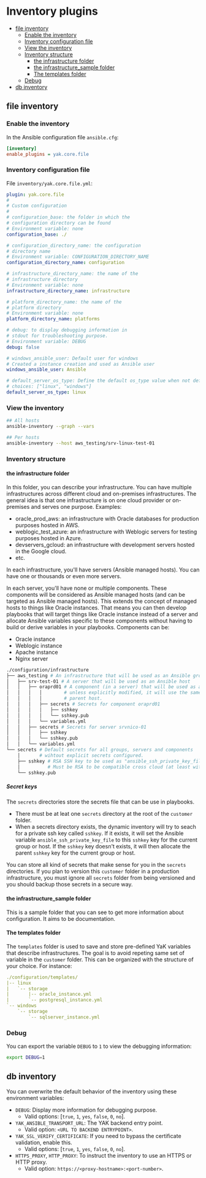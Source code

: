 # Inventory plugins

- [file inventory](#file-inventory)
  - [Enable the inventory](#enable-the-inventory)
  - [Inventory configuration file](#inventory-configuration-file)
  - [View the inventory](#view-the-inventory)
  - [Inventory structure](#inventory-structure)
    - [the infrastructure folder](#the-infrastructure-folder)
    - [the infrastructure_sample folder](#the-infrastructure_sample-folder)
    - [The templates folder](#the-templates-folder)
  - [Debug](#debug)
- [db inventory](#db-inventory)

## file inventory

### Enable the inventory

In the Ansible configuration file `ansible.cfg`:

```ini
[inventory]
enable_plugins = yak.core.file
```

### Inventory configuration file

File `inventory/yak.core.file.yml`:

```yml
plugin: yak.core.file
#
# Custom configuration
#
# configuration_base: the folder in which the
# configuration directory can be found
# Environment variable: none
configuration_base: ./

# configuration_directory_name: the configuration
# directory name
# Environment variable: CONFIGURATION_DIRECTORY_NAME
configuration_directory_name: configuration

# infrastructure_directory_name: the name of the
# infrastructure directory
# Environment variable: none
infrastructure_directory_name: infrastructure

# platform_directory_name: the name of the
# platform directory
# Environment variable: none
platform_directory_name: platforms

# debug: to display debugging information in
# stdout for troubleshooting purpose.
# Environment variable: DEBUG
debug: false

# windows_ansible_user: Default user for windows
# Created a instance creation and used as Ansible user
windows_ansible_user: Ansible

# default_server_os_type: Define the default os_type value when not defined
# choices: ["linux", "windows"]
default_server_os_type: linux
```

### View the inventory

```bash
## All hosts
ansible-inventory --graph --vars

## Per hosts
ansible-inventory --host aws_testing/srv-linux-test-01
```

### Inventory structure

#### the infrastructure folder

In this folder, you can describe your infrastructure. You can have multiple
infrastructures across different cloud and on-premises infrastructures.
The general idea is that one infrastructure is on one cloud provider or on-premises
and serves one purpose. Examples:

- oracle_prod_aws: an infrastructure with Oracle databases for production purposes hosted in AWS.
- weblogic_test_azure: an infrastructure with Weblogic servers for testing purposes hosted in Azure.
- devservers_gcloud: an infrastructure with development servers hosted in the Google cloud.
- etc.

In each infrastructure, you'll have servers (Ansible managed hosts). You can have one or thousands
or even more servers.

In each server, you'll have none or multiple components. These components will be considered as
Ansible managed hosts (and can be targeted as Ansible managed hosts). This extends the concept of managed hosts to things like Oracle instances. That means you can then develop playbooks that will target things like Oracle instance instead of a server and allocate Ansible variables specific to these components without having to build or derive
variables in your playbooks. Components can be:

- Oracle instance
- Weblogic instance
- Apache instance
- Nginx server

```bash
./configuration/infrastructure
├── aws_testing # An infrastructure that will be used as an Ansible group
│   ├── srv-test-01 # A server that will be used as an Ansible host
│   │   ├── oraprd01 # A component (in a server) that will be used as an Ansible host
│   │   │   │        # unless explicitly modified, it will use the same IP as the
│   │   │   │        # parent host.
│   │   │   ├── secrets # Secrets for component oraprd01
│   │   │   │   ├── sshkey
│   │   │   │   └── sshkey.pub
│   │   │   └── variables.yml
│   │   ├── secrets # Secrets for server srvnico-01
│   │   │   ├── sshkey
│   │   │   └── sshkey.pub
│   │   └── variables.yml
└── secrets # Default secrets for all groups, servers and components
    │       # wihtout explicit secrets configured.
    ├── sshkey # RSA SSH key to be used as "ansible_ssh_private_key_file".
    │          # Must be RSA to be compatible cross cloud (at least with AWS).
    └── sshkey.pub
```

##### Secret keys

The `secrets` directories store the secrets file that can be use in playbooks.

- There must be at leat one `secrets` directory at the root of the `customer` folder.
- When a secrets directory exists, the dynamic inventory will try to seach for a private
ssh key called `sshkey`. If it exists, it will set the Ansible variable `ansible_ssh_private_key_file`
to this `sshkey` key for the current group or host. If the `sshkey` key doesn't exists, it will
then allocate the parent `sshkey` key for the current group or host.

You can store all kind of secrets that make sense for you in the `secrets` directories. If
you plan to version this `customer` folder in a production infrastructure, you must ignore all
`secrets` folder from being versioned and you should backup those secrets in a secure way.

#### the infrastructure_sample folder

This is a sample folder that you can see to get more information about
configuration. It aims to be documentation.

#### The templates folder

The `templates` folder is used to save and store pre-defined YaK variables that
describe infrastructures. The goal is to avoid repeting same set of variable in the
`customer` folder. This can be organized with the structure of your choice.
For instance:

```yaml
./configuration/templates/
|-- linux
|   `-- storage
|       |-- oracle_instance.yml
|       `-- postgresql_instance.yml
`-- windows
    `-- storage
        `-- sqlserver_instance.yml
```

### Debug

You can export the variable `DEBUG` to `1` to view the debugging information:

```bash
export DEBUG=1
```

## db inventory

You can overwrite the default behavior of the inventory using these environment variables:

- `DEBUG`: Display more information for debugging purpose.
  - Valid options: [`true`, `1`, `yes`, `false`, `0`, `no`].
- `YAK_ANSIBLE_TRANSPORT_URL`: The YAK backend entry point.
  - Valid option: `<URL TO BACKEND ENTRYPOINT>`.
- `YAK_SSL_VERIFY_CERTIFICATE`: If you need to bypass the certificate validation, enable this.
  - Valid options: [`true`, `1`, `yes`, `false`, `0`, `no`].
- `HTTPS_PROXY`, `HTTP_PROXY`: To instruct the inventory to use an HTTPS or HTTP proxy.
  - Valid option: `https://<proxy-hostname>:<port-number>`.
